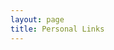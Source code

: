 ```yaml
---
layout: page
title: Personal Links
---
```


<script type="text/javascript">
    generatePersonalLinksHTML()
</script>
